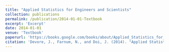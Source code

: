 ```yaml
---
title: "Applied Statistics for Engineers and Scientists"
collection: publications
permalink: /publication/2014-01-01-Textbook
excerpt: 'Excerpt'
date: 2014-01-01
venue: 'Textbook'
paperurl: 'https://books.google.com/books/about/Applied_Statistics_for_Engineers_and_Sci.html?id=psg_CQAAQBAJ&redir_esc=y'
citation: 'Devore, J., Farnum, N., and Doi, J. (2014). "Applied Statistics for Engineers and Scientists", 3rd ed. Belmont, CA: Cengage. ISBN-10: 113311136X'
---
```

